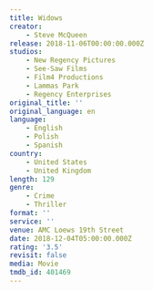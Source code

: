 ```yaml
---
title: Widows
creator:
    - Steve McQueen
release: 2018-11-06T00:00:00.000Z
studios:
    - New Regency Pictures
    - See-Saw Films
    - Film4 Productions
    - Lammas Park
    - Regency Enterprises
original_title: ''
original_language: en
language:
    - English
    - Polish
    - Spanish
country:
    - United States
    - United Kingdom
length: 129
genre:
    - Crime
    - Thriller
format: ''
service: ''
venue: AMC Loews 19th Street
date: 2018-12-04T05:00:00.000Z
rating: '3.5'
revisit: false
media: Movie
tmdb_id: 401469
---
```



